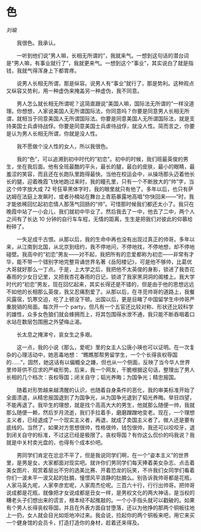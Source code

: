 # 色

*刘瑜*

　　我很色。我承认。

　　一听到他们说“男人嘛，长相无所谓的”，我就来气。一想到这句话的潜台词是“男人嘛，有事业就行了”，我就更来气。一想到这个“事业”，其实说白了就是指钱，我就气得浑身上下都胃疼。

　　说男人长相无所谓，那是纵容。说男人有“事业”就行了，那是势利。这种观点又纵容又势利，用一种虚伪来掩盖另一种虚伪，我不同意。

　　男人怎么就长相无所谓呢？这简直跟说“美国人嘛，国际法无所谓的”一样没道理。你想想，人家说美国人无所谓国际法，你同意吗？你要是同意男人长相无所谓，就相当于同意美国人无所谓国际法。你要是同意美国人无所谓国际法，就是支持美国士兵虐待战俘。你要是同意美国士兵虐待战俘，就没人性。简而言之，你要是认为男人长相无所谓，你就是没人性。

　　我不愿做个没人性的女人，所以我很色。

　　我的“色”，可以追溯到初中时代的“初恋”。初中的时候，我们班最英俊的男生，坐在我后面。他有全班最酷的平头，最长的腿，最白的皮肤，最小的眼睛，最羞涩的笑容，而且还在长跑队里跑得最快。当他在校运会中，从操场那头迈着他长长的腿，迎着晚霞飞快地跑过来时，我的瞳孔里，只有一个不断放大的“帅”字，当这个帅字放大成 72 号狂草黑体字时，我的眼里就只有他了。多年以后，也只有萨达姆在法庭上发飙时，或者孙楠站在舞台上青筋暴露地高唱“你快回来――”时，我才能依稀回忆起初恋情人那荡气回肠的“帅”。可惜那时候我们都还太小了。我只在晚霞中站了一小会儿，我们就初中毕业了。然后我去了一中，他去了二中，两个人之间有了长达 10 分钟的自行车车程，无情的距离，生生是把我们对彼此的仰慕给粉碎了。

　　一失足成千古恨。从那以后，我的生命中再也没有出现过真正的帅哥。多年以来，从江南到北国，从北京到纽约，我不停地问，不停地找，不停地想，却不停地碰壁。我高中的“初恋”男友――对不起，我把所有的恋爱都称为初恋――非常有才华，能不带一个错别字地完整背诵世界名著《岳阳楼记》，可是他不够帅，比葛优大哥就好那么一丁点。于是，上大学之后，我把他不太英俊的身影，锁进了我杏花春雨的少女日记里，又把我杏花春雨的日记，锁进了我家黑洞洞的阁楼上。我大学时代的“初恋”男友，现在回忆起来，其实长得还是不错的，但是由于他的思想远远不如他的长相那么英俊，我又忍痛割爱了。从那以后，在寻觅帅哥的道路上，我餐风露宿，饥寒交迫，吃了上顿没下顿。出国以后，更是目睹了中国留学生中帅哥严重脱销的局面。每次开一个 party，但凡有一个五官还比较对称、形状还比较科学的雄性，众多女色狼们就会蜂拥而上，将其包围得水泄不通，我只能不断吞咽着口水站在数层包围圈之外望梅止渴。

　　长太息之掩涕兮，哀女生之多艰。

　　这一点，我的小说《那么，爱呢》里的女主人公唐小瑛也可以证明。在一次复杂的心理活动中，她恶毒地想： “瞧瞧那帮男留学生，一个个长得丧权辱国的……”，固然，她这话有以偏概全之嫌，但也从一个侧面，反映了当今华人世界里帅哥供不应求的严峻形势。后来，我一个网友，干脆根据这句话，整理出了男人长相的几个档次：丧权辱国；闭关自守；韬光养晦；为国争光；精忠报国。

　　随着对形势越来越清醒的认识，也随着自身条件的恶化，我的审美标准开始了全面溃退，从精忠报国退到了为国争光，从为国争光退到了韬光养晦。举目四望，不能再退了。我毕生的理想，就是找个高高大大的男生，他就那么随便一帅，我就那么随便一赖，然后岁月流逝，我们手拉着手，磨磨蹭蹭地变老。现在，一个理想主义者，已经退成了一个现实主义者，再退，就成了卖国主义者了。做人还是要有底线的。当然了，如果对方思想很帅，性格很帅，钱包很帅，我还可以咬咬牙，退到闭关自守的标准，不过这已经是极限了。丧权辱国？有你这么侃价的吗我说？我就是中关村卖光盘的，也得有个成本价吧。

　　男同学们肯定在忿忿不平了，但是我说同学们啊，在一个“姿本主义”的世界里，是男是女，大家都面对现实吧。就许你们男同学们每天捧着美女杂志、点击着美女图片、观赏着层出不穷的选美比赛、开着恐龙的玩笑，不许我们女同学们看着你们一波未平一波又起的肚腩，憧憬风平浪静的肚腩么。别告诉我帅哥都是花瓶，人家马英九呢，人家李彦宏呢，人家周杰伦呢。三百六十行，行行出帅哥。把帅哥说成都是花瓶，就像把才女说成都是丑女一样，是男权文化的两大神话，是当权的糟老头子们想出来的谎言，根本经不起推敲的。一个小手指头就可以戳破的。如果有个男人长得丧权辱国，并且在外表方面自甘堕落，还以为他挣的那两个铜板往地上一扔，女人就会目光如炬地冲过来。我会说，捡起你的两个铜板来吧，用它来买一个健身馆的会员卡，打造打造你的身材，趁着还来得及。
